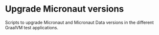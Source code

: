 # Upgrade Micronaut versions

Scripts to upgrade Micronaut and Micronaut Data versions in the different GraalVM test applications.

